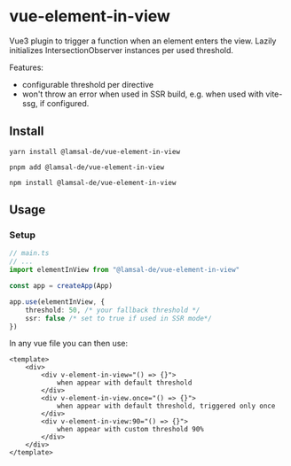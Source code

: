 # vue-element-in-view

Vue3 plugin to trigger a function when an element enters the view. Lazily initializes 
IntersectionObserver instances per used threshold.

Features:
- configurable threshold per directive
- won't throw an error when used in SSR build, e.g. when used with vite-ssg, if configured.

## Install

`yarn install @lamsal-de/vue-element-in-view`

`pnpm add @lamsal-de/vue-element-in-view`

`npm install @lamsal-de/vue-element-in-view`

## Usage

### Setup

```ts
// main.ts
// ...
import elementInView from "@lamsal-de/vue-element-in-view"

const app = createApp(App)

app.use(elementInView, { 
    threshold: 50, /* your fallback threshold */ 
    ssr: false /* set to true if used in SSR mode*/ 
})
```

In any vue file you can then use:
```vue
<template>
    <div>
        <div v-element-in-view="() => {}">
            when appear with default threshold
        </div>
        <div v-element-in-view.once="() => {}">
            when appear with default threshold, triggered only once
        </div>
        <div v-element-in-view:90="() => {}">
            when appear with custom threshold 90%
        </div>
    </div>
</template>
```
